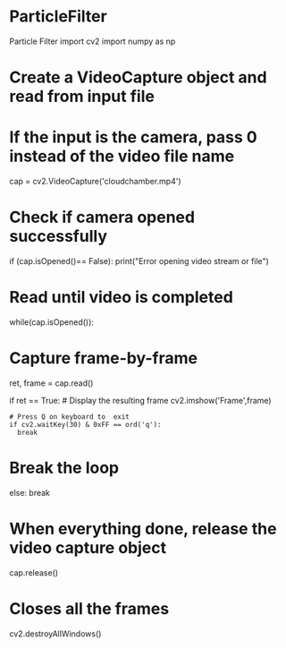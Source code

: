 # ParticleFilter
Particle Filter
import cv2
import numpy as np


# Create a VideoCapture object and read from input file
# If the input is the camera, pass 0 instead of the video file name
cap = cv2.VideoCapture('cloudchamber.mp4')

# Check if camera opened successfully
if (cap.isOpened()== False): 
  print("Error opening video stream or file")
 
# Read until video is completed
while(cap.isOpened()):
  # Capture frame-by-frame
  ret, frame = cap.read()

  if ret == True:
    # Display the resulting frame
    cv2.imshow('Frame',frame)
 
    # Press Q on keyboard to  exit
    if cv2.waitKey(30) & 0xFF == ord('q'):
      break
 
  # Break the loop
  else: 
    break
 
# When everything done, release the video capture object
cap.release()
 
# Closes all the frames
cv2.destroyAllWindows()
